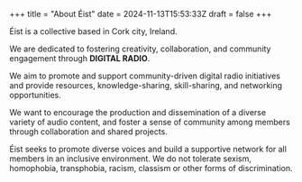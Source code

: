 +++
title = "About Éist"
date = 2024-11-13T15:53:33Z
draft = false
+++

Éist is a collective based in Cork city, Ireland.

We are dedicated to fostering creativity, collaboration, and community engagement through **DIGITAL RADIO**.

We aim to promote and support community-driven digital radio initiatives and provide resources, knowledge-sharing, skill-sharing, and networking opportunities.

We want to encourage the production and dissemination of a diverse variety of audio content, and foster a sense of community among members through collaboration and shared projects.

Éist seeks to promote diverse voices and build a supportive network for all members in an inclusive environment. We do not tolerate sexism, homophobia, transphobia, racism, classism or other forms of discrimination.
